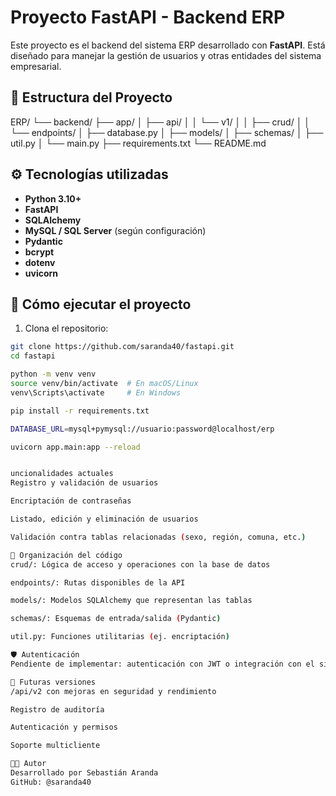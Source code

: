 # Proyecto FastAPI - Backend ERP

Este proyecto es el backend del sistema ERP desarrollado con **FastAPI**. Está diseñado para manejar la gestión de usuarios y otras entidades del sistema empresarial.

## 📁 Estructura del Proyecto

ERP/
└── backend/
├── app/
│ ├── api/
│ │ └── v1/
│ │ ├── crud/
│ │ └── endpoints/
│ ├── database.py
│ ├── models/
│ ├── schemas/
│ ├── util.py
│ └── main.py
├── requirements.txt
└── README.md


## ⚙️ Tecnologías utilizadas

- **Python 3.10+**
- **FastAPI**
- **SQLAlchemy**
- **MySQL / SQL Server** (según configuración)
- **Pydantic**
- **bcrypt**
- **dotenv**
- **uvicorn**

## 🚀 Cómo ejecutar el proyecto

1. Clona el repositorio:

```bash
git clone https://github.com/saranda40/fastapi.git
cd fastapi

python -m venv venv
source venv/bin/activate  # En macOS/Linux
venv\Scripts\activate     # En Windows

pip install -r requirements.txt

DATABASE_URL=mysql+pymysql://usuario:password@localhost/erp

uvicorn app.main:app --reload


uncionalidades actuales
Registro y validación de usuarios

Encriptación de contraseñas

Listado, edición y eliminación de usuarios

Validación contra tablas relacionadas (sexo, región, comuna, etc.)

📌 Organización del código
crud/: Lógica de acceso y operaciones con la base de datos

endpoints/: Rutas disponibles de la API

models/: Modelos SQLAlchemy que representan las tablas

schemas/: Esquemas de entrada/salida (Pydantic)

util.py: Funciones utilitarias (ej. encriptación)

🛡️ Autenticación
Pendiente de implementar: autenticación con JWT o integración con el sistema de usuarios del ERP.

📅 Futuras versiones
/api/v2 con mejoras en seguridad y rendimiento

Registro de auditoría

Autenticación y permisos

Soporte multicliente

👨‍💻 Autor
Desarrollado por Sebastián Aranda
GitHub: @saranda40




